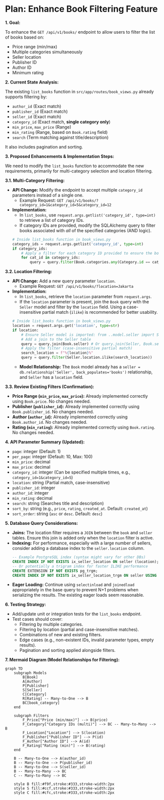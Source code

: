 # Plan: Enhance Book Filtering Feature

**1. Goal:**

To enhance the `GET /api/v1/books/` endpoint to allow users to filter the list of books based on:

- Price range (min/max)
- Multiple categories simultaneously
- Seller location
- Publisher ID
- Author ID
- Minimum rating

**2. Current State Analysis:**

The existing `list_books` function in `src/app/routes/book_views.py` already supports filtering by:

- `author_id` (Exact match)
- `publisher_id` (Exact match)
- `seller_id` (Exact match)
- `category_id` (Exact match, **single category only**)
- `min_price`, `max_price` (Range)
- `min_rating` (Range, based on `Book.rating` field)
- `search` (Term matching against title/description)

It also includes pagination and sorting.

**3. Proposed Enhancements & Implementation Steps:**

We need to modify the `list_books` function to accommodate the new requirements, primarily for multi-category selection and location filtering.

**3.1. Multi-Category Filtering:**

- **API Change:** Modify the endpoint to accept multiple `category_id` parameters instead of a single one.
  - Example Request: `GET /api/v1/books/?category_id=1&category_id=5&category_id=12`
- **Implementation:**
  - In `list_books`, use `request.args.getlist('category_id', type=int)` to retrieve a list of category IDs.
  - If category IDs are provided, modify the SQLAlchemy query to filter books associated with _all_ of the specified categories (AND logic).
  ```python
  # Inside list_books function in book_views.py
  category_ids = request.args.getlist('category_id', type=int)
  if category_ids:
      # Apply a filter for each category ID provided to ensure the book belongs to ALL of them
      for cat_id in category_ids:
          query = query.filter(Book.categories.any(Category.id == cat_id))
  ```

**3.2. Location Filtering:**

- **API Change:** Add a new query parameter `location`.
  - Example Request: `GET /api/v1/books/?location=Jakarta`
- **Implementation:**
  - In `list_books`, retrieve the `location` parameter from `request.args`.
  - If the `location` parameter is present, join the `Book` query with the `Seller` model and filter by the `location` field. Using a case-insensitive partial match (`ilike`) is recommended for better usability.
  ```python
  # Inside list_books function in book_views.py
  location = request.args.get('location', type=str)
  if location:
      # Ensure Seller model is imported: from ..model.seller import Seller
      # Add a join to the Seller table
      query = query.join(Book.seller) # Or query.join(Seller, Book.seller_id == Seller.id)
      # Apply the filter (case-insensitive partial match)
      search_location = f"%{location}%"
      query = query.filter(Seller.location.ilike(search_location))
  ```
  - **Model Relationship:** The `Book` model already has a `seller = db.relationship('Seller', back_populates='books')` relationship, and `Seller` has a `location` field.

**3.3. Review Existing Filters (Confirmation):**

- **Price Range (`min_price`, `max_price`):** Already implemented correctly using `Book.price`. No changes needed.
- **Publisher (`publisher_id`):** Already implemented correctly using `Book.publisher_id`. No changes needed.
- **Author (`author_id`):** Already implemented correctly using `Book.author_id`. No changes needed.
- **Rating (`min_rating`):** Already implemented correctly using `Book.rating`. No changes needed.

**4. API Parameter Summary (Updated):**

- `page`: integer (Default: 1)
- `per_page`: integer (Default: 10, Max: 100)
- `min_price`: decimal
- `max_price`: decimal
- `category_id`: integer (Can be specified multiple times, e.g., `category_id=1&category_id=5`)
- `location`: string (Partial match, case-insensitive)
- `publisher_id`: integer
- `author_id`: integer
- `min_rating`: decimal
- `search`: string (Searches title and description)
- `sort_by`: string (e.g., `price`, `rating`, `created_at`. Default: `created_at`)
- `sort_order`: string (`asc` or `desc`. Default: `desc`)

**5. Database Query Considerations:**

- **Joins:** The location filter requires a `JOIN` between the `book` and `seller` tables. Ensure this join is added only when the `location` filter is active.
- **Indexing:** For performance, especially with a large number of sellers, consider adding a database index to the `seller.location` column.
  ```sql
  -- Example PostgreSQL index (syntax might vary for other DBs)
  CREATE INDEX IF NOT EXISTS ix_seller_location ON seller (location);
  -- Or potentially a trigram index for faster ILIKE performance
  CREATE EXTENSION IF NOT EXISTS pg_trgm;
  CREATE INDEX IF NOT EXISTS ix_seller_location_trgm ON seller USING gin (location gin_trgm_ops);
  ```
- **Eager Loading:** Continue using `selectinload` and `joinedload` appropriately in the base query to prevent N+1 problems when serializing the results. The existing eager loads seem reasonable.

**6. Testing Strategy:**

- Add/update unit or integration tests for the `list_books` endpoint.
- Test cases should cover:
  - Filtering by multiple categories.
  - Filtering by location (partial and case-insensitive matches).
  - Combinations of new and existing filters.
  - Edge cases (e.g., non-existent IDs, invalid parameter types, empty results).
  - Pagination and sorting applied alongside filters.

**7. Mermaid Diagram (Model Relationships for Filtering):**

```mermaid
graph TD
    subgraph Models
        B[Book]
        A[Author]
        P[Publisher]
        S[Seller]
        C[Category]
        R[Rating] -- Many-to-One --> B
        BC[book_category]
    end

    subgraph Filters
        F_Price["Price (min/max)"] --> B(price)
        F_Category["Category IDs (multi)"] --> BC -- Many-to-Many --> B
        F_Location["Location"] --> S(location)
        F_Publisher["Publisher ID"] --> P(id)
        F_Author["Author ID"] --> A(id)
        F_Rating["Rating (min)"] --> B(rating)
    end

    B -- Many-to-One --> A(author_id)
    B -- Many-to-One --> P(publisher_id)
    B -- Many-to-One --> S(seller_id)
    B -- Many-to-Many --> BC
    C -- Many-to-Many --> BC

    style B fill:#f9f,stroke:#333,stroke-width:2px
    style S fill:#ccf,stroke:#333,stroke-width:2px
    style C fill:#cfc,stroke:#333,stroke-width:2px
```
